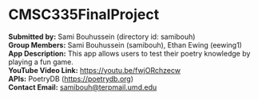 # CMSC335FinalProject
**Submitted by:** Sami Bouhussein (directory id: samibouh)<br>
**Group Members:** Sami Bouhussein (samibouh), Ethan Ewing (eewing1)<br>
**App Description:** This app allows users to test their poetry knowledge by playing a fun game.<br>
**YouTube Video Link:** https://youtu.be/fwjORchzecw<br>
**APIs:** PoetryDB (https://poetrydb.org)<br>
**Contact Email:** samibouh@terpmail.umd.edu
